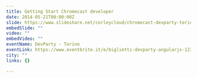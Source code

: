 ```yaml
---
title: Getting Start Chromecast developer
date: 2014-05-21T00:00:00Z
slide: https://www.slideshare.net/corleycloud/chromecast-devparty-torino-2014
embedSlide: ""
video: ""
embedVideo: ""
eventName: DevParty - Torino
eventLink: https://www.eventbrite.it/e/biglietti-devparty-angularjs-12352046303
city: ""
links: {}

---
```

